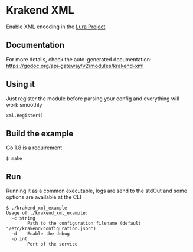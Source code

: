 Krakend XML
====

Enable XML encoding in the [Lura Project](api-gateway/v2/modules/lura)

## Documentation

For more details, check the auto-generated documentation: https://godoc.org/api-gateway/v2/modules/krakend-xml

## Using it

Just register the module before parsing your config and everything will work smoothly

	xml.Register()

## Build the example

Go 1.8 is a requirement

	$ make

## Run

Running it as a common executable, logs are send to the stdOut and some options are available at the CLI

	$ ./krakend_xml_example
	Usage of ./krakend_xml_example:
	  -c string
	    	Path to the configuration filename (default "/etc/krakend/configuration.json")
	  -d	Enable the debug
	  -p int
	    	Port of the service
